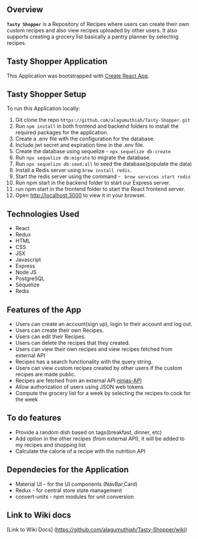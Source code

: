 ## Overview

**`Tasty Shopper`** is a Repository of Recipes where users can create their own custom recipes and also view recipes uploaded by other users. It also supports creating a grocery list basically a pantry planner by selecting recipes.

## Tasty Shopper Application

This Application was bootstrapped with [Create React App](https://github.com/facebook/create-react-app).

## Tasty Shopper Setup

To run this Application locally:

1. Git clone the repo `https://github.com/alagumuthiah/Tasty-Shopper.git`
2. Run `npm install` in both frontend and backend folders to install the required packages for the application.
3. Create a .env file with the configuration for the database.
4. Include jwt secret and expiration time in the .env file.
5. Create the database using sequelize - `npx sequelize db:create`
6. Run `npx sequelize db:migrate` to migrate the database.
7. Run `npx sequelize db:seed:all` to seed the database(populate the data)
8. Install a Redis server using `brew install redis`.
9. Start the redis server using the command - ` brew services start redis`
10. Run npm start in the backend folder to start our Express server.
11. run npm start in the frontend folder to start the React frontend server.
12. Open [http://localhost:3000](http://localhost:3000) to view it in your browser.

## Technologies Used

- React
- Redux
- HTML
- CSS
- JSX
- Javascript
- Express
- Node JS
- PostgreSQL
- Sequelize
- Redis

## Features of the App

- Users can create an account(sign up), login to their account and log out.
- Users can create their own Recipes.
- Users can edit their Recipes.
- Users can delete the recipes that they created.
- Users can view their own recipes and view recipes fetched from external API
- Recipes has a search functionality with the query string.
- Users can view custom recipes created by other users if the custom recipes are made public.
- Recipes are fetched from an external API [ninjas-API](https://api-ninjas.com/api/recipe)
- Allow authorization of users using JSON web tokens
- Compute the grocery list for a week by selecting the recipes to cook for the week

## To do features

- Provide a random dish based on tags(breakfast, dinner, etc)
- Add option in the other recipes (from external API), it will be added to my recipes and shopping list
- Calculate the calorie of a recipe with the nutrition API

## Dependecies for the Application

- Material UI - for the UI components (NavBar,Card)
- Redux - for central store state management
- convert-units - npm modules for unit conversion

<!---# Steps to test and build the application

### `npm test`

Launches the test runner in the interactive watch mode.\
See the section about [running tests](https://facebook.github.io/create-react-app/docs/running-tests) for more information.

### `npm run build`

Builds the app for production to the `build` folder.\
It correctly bundles React in production mode and optimizes the build for the best performance.

The build is minified and the filenames include the hashes.\
Your app is ready to be deployed!

See the section about [deployment](https://facebook.github.io/create-react-app/docs/deployment) for more information. -->

## Link to Wiki docs

[Link to Wiki Docs] (https://github.com/alagumuthiah/Tasty-Shopper/wiki)
